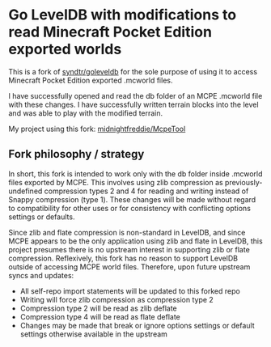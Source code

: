 # Go LevelDB with modifications to read Minecraft Pocket Edition exported worlds

This is a fork of [syndtr/goleveldb](https://github.com/syndtr/goleveldb) for the sole purpose of using it to access Minecraft Pocket Edition exported .mcworld files.

I have successfully opened and read the db folder of an MCPE .mcworld file with these changes.
I have successfully written terrain blocks into the level and was able to play with the modified terrain.

My project using this fork: [midnightfreddie/McpeTool](https://github.com/midnightfreddie/McpeTool)


## Fork philosophy / strategy

In short, this fork is intended to work only with the db folder inside .mcworld files exported by MCPE. This involves
using zlib compression as previously-undefined compression types 2 and 4 for reading and writing instead of Snappy compression (type 1).
These changes will be made without regard to compatibility for other uses or for consistency with conflicting options settings or defaults.  

Since zlib and flate compression is non-standard in LevelDB, and since MCPE appears to be the only application using zlib and flate in LevelDB,
this project presumes there is no upstream interest in supporting zlib or flate compression. Reflexively, this fork has no reason
to support LevelDB outside of accessing MCPE world files. Therefore, upon future upstream syncs and updates:

- All self-repo import statements will be updated to this forked repo
- Writing will force zlib compression as compression type 2
- Compression type 2 will be read as zlib deflate
- Compression type 4 will be read as flate deflate
- Changes may be made that break or ignore options settings or default settings otherwise available in the upstream
